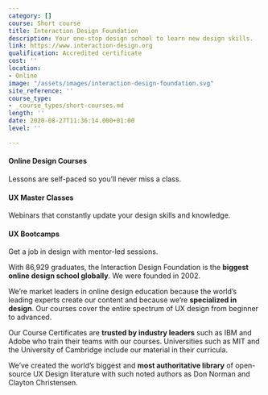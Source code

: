 ```yaml
---
category: []
course: Short course
title: Interaction Design Foundation
description: Your one-stop design school to learn new design skills.
link: https://www.interaction-design.org
qualification: Accredited certificate
cost: ''
location:
- Online
image: "/assets/images/interaction-design-foundation.svg"
site_reference: ''
course_type:
- _course_types/short-courses.md
length: ''
date: 2020-08-27T11:36:14.000+01:00
level: ''

---
```

#### Online Design Courses

Lessons are self-paced so you’ll never miss a class.

#### UX Master Classes

Webinars that constantly update your design skills and knowledge.

#### UX Bootcamps

Get a job in design with mentor-led sessions.

With 86,929 graduates, the Interaction Design Foundation is the **biggest online design school globally**. We were founded in 2002.

We’re market leaders in online design education because the world’s leading experts create our content and because we’re **specialized in design**. Our courses cover the entire spectrum of UX design from beginner to advanced.

Our Course Certificates are **trusted by industry leaders** such as IBM and Adobe who train their teams with our courses. Universities such as MIT and the University of Cambridge include our material in their curricula.

We’ve created the world’s biggest and **most authoritative library** of open-source UX Design literature with such noted authors as Don Norman and Clayton Christensen.